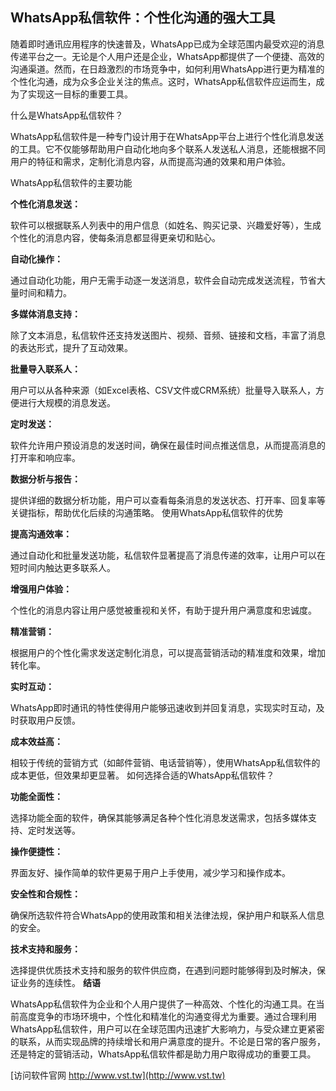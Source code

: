 ## **WhatsApp私信软件：个性化沟通的强大工具**

随着即时通讯应用程序的快速普及，WhatsApp已成为全球范围内最受欢迎的消息传递平台之一。无论是个人用户还是企业，WhatsApp都提供了一个便捷、高效的沟通渠道。然而，在日趋激烈的市场竞争中，如何利用WhatsApp进行更为精准的个性化沟通，成为众多企业关注的焦点。这时，WhatsApp私信软件应运而生，成为了实现这一目标的重要工具。

什么是WhatsApp私信软件？

WhatsApp私信软件是一种专门设计用于在WhatsApp平台上进行个性化消息发送的工具。它不仅能够帮助用户自动化地向多个联系人发送私人消息，还能根据不同用户的特征和需求，定制化消息内容，从而提高沟通的效果和用户体验。

WhatsApp私信软件的主要功能

**个性化消息发送：**

软件可以根据联系人列表中的用户信息（如姓名、购买记录、兴趣爱好等），生成个性化的消息内容，使每条消息都显得更亲切和贴心。

**自动化操作：**

通过自动化功能，用户无需手动逐一发送消息，软件会自动完成发送流程，节省大量时间和精力。

**多媒体消息支持：**

除了文本消息，私信软件还支持发送图片、视频、音频、链接和文档，丰富了消息的表达形式，提升了互动效果。

**批量导入联系人：**

用户可以从各种来源（如Excel表格、CSV文件或CRM系统）批量导入联系人，方便进行大规模的消息发送。

**定时发送：**

软件允许用户预设消息的发送时间，确保在最佳时间点推送信息，从而提高消息的打开率和响应率。

**数据分析与报告：**

提供详细的数据分析功能，用户可以查看每条消息的发送状态、打开率、回复率等关键指标，帮助优化后续的沟通策略。
使用WhatsApp私信软件的优势

**提高沟通效率：**

通过自动化和批量发送功能，私信软件显著提高了消息传递的效率，让用户可以在短时间内触达更多联系人。

**增强用户体验：**

个性化的消息内容让用户感觉被重视和关怀，有助于提升用户满意度和忠诚度。

**精准营销：**

根据用户的个性化需求发送定制化消息，可以提高营销活动的精准度和效果，增加转化率。

**实时互动：**

WhatsApp即时通讯的特性使得用户能够迅速收到并回复消息，实现实时互动，及时获取用户反馈。

**成本效益高：**

相较于传统的营销方式（如邮件营销、电话营销等），使用WhatsApp私信软件的成本更低，但效果却更显著。
如何选择合适的WhatsApp私信软件？

**功能全面性：**

选择功能全面的软件，确保其能够满足各种个性化消息发送需求，包括多媒体支持、定时发送等。

**操作便捷性：**

界面友好、操作简单的软件更易于用户上手使用，减少学习和操作成本。

**安全性和合规性：**

确保所选软件符合WhatsApp的使用政策和相关法律法规，保护用户和联系人信息的安全。

**技术支持和服务：**

选择提供优质技术支持和服务的软件供应商，在遇到问题时能够得到及时解决，保证业务的连续性。
**结语**

WhatsApp私信软件为企业和个人用户提供了一种高效、个性化的沟通工具。在当前高度竞争的市场环境中，个性化和精准化的沟通变得尤为重要。通过合理利用WhatsApp私信软件，用户可以在全球范围内迅速扩大影响力，与受众建立更紧密的联系，从而实现品牌的持续增长和用户满意度的提升。不论是日常的客户服务，还是特定的营销活动，WhatsApp私信软件都是助力用户取得成功的重要工具。


[访问软件官网 http://www.vst.tw](http://www.vst.tw)
